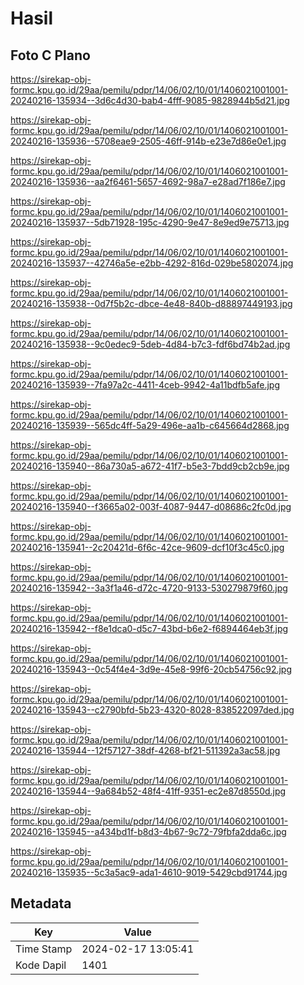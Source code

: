 # Hasil

## Foto C Plano

https://sirekap-obj-formc.kpu.go.id/29aa/pemilu/pdpr/14/06/02/10/01/1406021001001-20240216-135934--3d6c4d30-bab4-4fff-9085-9828944b5d21.jpg

https://sirekap-obj-formc.kpu.go.id/29aa/pemilu/pdpr/14/06/02/10/01/1406021001001-20240216-135936--5708eae9-2505-46ff-914b-e23e7d86e0e1.jpg

https://sirekap-obj-formc.kpu.go.id/29aa/pemilu/pdpr/14/06/02/10/01/1406021001001-20240216-135936--aa2f6461-5657-4692-98a7-e28ad7f186e7.jpg

https://sirekap-obj-formc.kpu.go.id/29aa/pemilu/pdpr/14/06/02/10/01/1406021001001-20240216-135937--5db71928-195c-4290-9e47-8e9ed9e75713.jpg

https://sirekap-obj-formc.kpu.go.id/29aa/pemilu/pdpr/14/06/02/10/01/1406021001001-20240216-135937--42746a5e-e2bb-4292-816d-029be5802074.jpg

https://sirekap-obj-formc.kpu.go.id/29aa/pemilu/pdpr/14/06/02/10/01/1406021001001-20240216-135938--0d7f5b2c-dbce-4e48-840b-d88897449193.jpg

https://sirekap-obj-formc.kpu.go.id/29aa/pemilu/pdpr/14/06/02/10/01/1406021001001-20240216-135938--9c0edec9-5deb-4d84-b7c3-fdf6bd74b2ad.jpg

https://sirekap-obj-formc.kpu.go.id/29aa/pemilu/pdpr/14/06/02/10/01/1406021001001-20240216-135939--7fa97a2c-4411-4ceb-9942-4a11bdfb5afe.jpg

https://sirekap-obj-formc.kpu.go.id/29aa/pemilu/pdpr/14/06/02/10/01/1406021001001-20240216-135939--565dc4ff-5a29-496e-aa1b-c645664d2868.jpg

https://sirekap-obj-formc.kpu.go.id/29aa/pemilu/pdpr/14/06/02/10/01/1406021001001-20240216-135940--86a730a5-a672-41f7-b5e3-7bdd9cb2cb9e.jpg

https://sirekap-obj-formc.kpu.go.id/29aa/pemilu/pdpr/14/06/02/10/01/1406021001001-20240216-135940--f3665a02-003f-4087-9447-d08686c2fc0d.jpg

https://sirekap-obj-formc.kpu.go.id/29aa/pemilu/pdpr/14/06/02/10/01/1406021001001-20240216-135941--2c20421d-6f6c-42ce-9609-dcf10f3c45c0.jpg

https://sirekap-obj-formc.kpu.go.id/29aa/pemilu/pdpr/14/06/02/10/01/1406021001001-20240216-135942--3a3f1a46-d72c-4720-9133-530279879f60.jpg

https://sirekap-obj-formc.kpu.go.id/29aa/pemilu/pdpr/14/06/02/10/01/1406021001001-20240216-135942--f8e1dca0-d5c7-43bd-b6e2-f6894464eb3f.jpg

https://sirekap-obj-formc.kpu.go.id/29aa/pemilu/pdpr/14/06/02/10/01/1406021001001-20240216-135943--0c54f4e4-3d9e-45e8-99f6-20cb54756c92.jpg

https://sirekap-obj-formc.kpu.go.id/29aa/pemilu/pdpr/14/06/02/10/01/1406021001001-20240216-135943--c2790bfd-5b23-4320-8028-838522097ded.jpg

https://sirekap-obj-formc.kpu.go.id/29aa/pemilu/pdpr/14/06/02/10/01/1406021001001-20240216-135944--12f57127-38df-4268-bf21-511392a3ac58.jpg

https://sirekap-obj-formc.kpu.go.id/29aa/pemilu/pdpr/14/06/02/10/01/1406021001001-20240216-135944--9a684b52-48f4-41ff-9351-ec2e87d8550d.jpg

https://sirekap-obj-formc.kpu.go.id/29aa/pemilu/pdpr/14/06/02/10/01/1406021001001-20240216-135945--a434bd1f-b8d3-4b67-9c72-79fbfa2dda6c.jpg

https://sirekap-obj-formc.kpu.go.id/29aa/pemilu/pdpr/14/06/02/10/01/1406021001001-20240216-135935--5c3a5ac9-ada1-4610-9019-5429cbd91744.jpg


## Metadata

| Key        | Value               |
| ---------- | ------------------- |
| Time Stamp | 2024-02-17 13:05:41 |
| Kode Dapil | 1401                |



